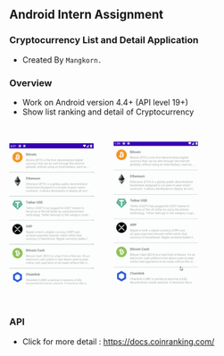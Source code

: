 ## Android Intern Assignment

### Cryptocurrency List and Detail Application
- Created By `Mangkorn.`

### Overview
- Work on Android version 4.4+ (API level 19+)
- Show list ranking and detail of Cryptocurrency
<br/>

<img src="/resource/crypto.PNG" style="width: 30%;">&nbsp;&nbsp;&nbsp;&nbsp;&nbsp;&nbsp;&nbsp;&nbsp;
<img src="/resource/gif_app.gif" style="width: 30%;">

<br/>

### API

- Click for more detail : https://docs.coinranking.com/
